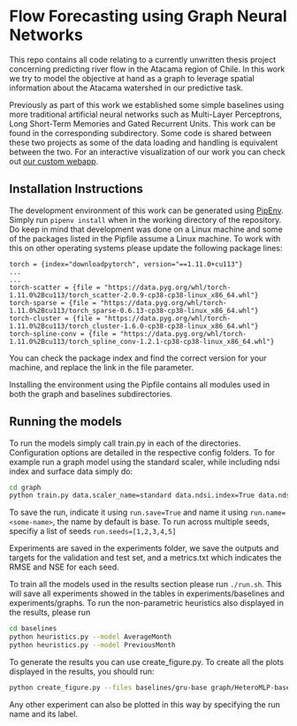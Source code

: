 # Flow Forecasting using Graph Neural Networks
This repo contains all code relating to a currently unwritten thesis project concerning predicting river flow in the Atacama region of Chile. In this work we try to model the objective at hand as a graph to leverage spatial information about the Atacama watershed in our predictive task.

Previously as part of this work we established some simple baselines using more traditional artificial neural networks such as Multi-Layer Perceptrons, Long Short-Term Memories and Gated Recurrent Units. This work can be found in the corresponding subdirectory. Some code is shared between these two projects as some of the data loading and handling is equivalent between the two. For an interactive visualization of our work you can check out [our custom webapp](https://github.com/DanielPerezJensen/flow-forecasting-graph-webapp).

## Installation Instructions
The development environment of this work can be generated using [PipEnv](https://pipenv.pypa.io/en/latest/). Simply run `pipenv install` when in the working directory of the repository. Do keep in mind that development was done on a Linux machine and some of the packages listed in the Pipfile assume a Linux machine. To work with this on other operating systems please update the following package lines:
```
torch = {index="downloadpytorch", version="==1.11.0+cu113"}
...
...
torch-scatter = {file = "https://data.pyg.org/whl/torch-1.11.0%2Bcu113/torch_scatter-2.0.9-cp38-cp38-linux_x86_64.whl"}
torch-sparse = {file = "https://data.pyg.org/whl/torch-1.11.0%2Bcu113/torch_sparse-0.6.13-cp38-cp38-linux_x86_64.whl"}
torch-cluster = {file = "https://data.pyg.org/whl/torch-1.11.0%2Bcu113/torch_cluster-1.6.0-cp38-cp38-linux_x86_64.whl"}
torch-spline-conv = {file = "https://data.pyg.org/whl/torch-1.11.0%2Bcu113/torch_spline_conv-1.2.1-cp38-cp38-linux_x86_64.whl"}
```
You can check the package index and find the correct version for your machine, and replace the link in the file parameter.

Installing the environment using the Pipfile contains all modules used in both the graph and baselines subdirectories.

## Running the models
To run the models simply call train.py in each of the directories. Configuration options are detailed in the respective config folders. To for example run a graph model using the standard scaler, while including ndsi index and surface data simply do:

```bash
cd graph
python train.py data.scaler_name=standard data.ndsi.index=True data.ndsi.surface=True
```

To save the run, indicate it using `run.save=True` and name it using `run.name=<some-name>`, the name by default is base. To run across multiple seeds, specifiy a list of seeds `run.seeds=[1,2,3,4,5]`

Experiments are saved in the experiments folder, we save the outputs and targets for the validation and test set, and a metrics.txt which indicates the RMSE and NSE for each seed. 

To train all the models used in the results section please run `./run.sh`. This will save all experiments showed in the tables in experiments/baselines and experiments/graphs. To run the non-parametric heuristics also displayed in the results, please run 
```bash
cd baselines
python heuristics.py --model AverageMonth
python heuristics.py --model PreviousMonth
```

To generate the results you can use create_figure.py. To create all the plots displayed in the results, you should run:
```bash
python create_figure.py --files baselines/gru-base graph/HeteroMLP-base graph/HeteroSeq-base heuristics/AverageMonth heuristics/PreviousMonth --labels bGRU gHMLP gHSeq bAvg bPrev --plot_all --plot_scatter --plot_stations --save_dir all_models
```

Any other experiment can also be plotted in this way by specifying the run name and its label.

